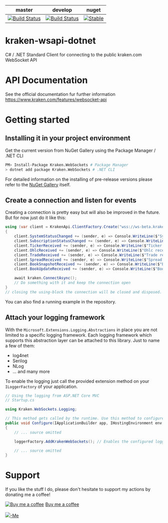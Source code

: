 | master                                                                                                                                                                                                                                | develop                                                                                                                                                                                                                                 | nuget                                                                                                               |
| ------------------------------------------------------------------------------------------------------------------------------------------------------------------------------------------------------------------------------------- | --------------------------------------------------------------------------------------------------------------------------------------------------------------------------------------------------------------------------------------- | ------------------------------------------------------------------------------------------------------------------- |
| [![Build Status](https://macx.visualstudio.com/kraken-wsapi-dotnet/_apis/build/status/m4cx.kraken-wsapi-dotnet?branchName=master)](https://macx.visualstudio.com/kraken-wsapi-dotnet/_build/latest?definitionId=12&branchName=master) | [![Build Status](https://macx.visualstudio.com/kraken-wsapi-dotnet/_apis/build/status/m4cx.kraken-wsapi-dotnet?branchName=develop)](https://macx.visualstudio.com/kraken-wsapi-dotnet/_build/latest?definitionId=12&branchName=develop) | [![Stable](https://img.shields.io/nuget/v/Kraken.WebSockets.svg)](https://www.nuget.org/packages/Kraken.WebSockets) |

# kraken-wsapi-dotnet

C# / .NET Standard Client for connecting to the public kraken.com WebSocket API

# API Documentation

See the official documentation fur further information
https://www.kraken.com/features/websocket-api

# Getting started

## Installing it in your project environment

Get the current version from NuGet Gallery using the Package Manager / .NET CLI

```bash
PM> Install-Package Kraken.WebSockets # Package Manager
> dotnet add package Kraken.WebSockets # .NET CLI
```

For detailed information on the installing of pre-release versions please refer to the [NuGet Gallery](https://www.nuget.org/packages/Kraken.WebSockets) itself.

## Create a connection and listen for events

Creating a connection is pretty easy but will also be improved in the future. But for now just do it like this:

```csharp
using (var client = KrakenApi.ClientFactory.Create("wss://ws-beta.kraken.com"))
{
    client.SystemStatusChanged += (sender, e) => Console.WriteLine($"System status changed");
    client.SubscriptionStatusChanged += (sender, e) => Console.WriteLine($"Subscription status changed"); ;
    client.TickerReceived += (sender, e) => Console.WriteLine($"Ticker received");
    client.OhlcReceived += (sender, e) => Console.WriteLine($"Ohlc received");
    client.TradeReceived += (sender, e) => Console.WriteLine($"Trade received");
    client.SpreadReceived += (sender, e) => Console.WriteLine($"Spread received");
    client.BookSnapshotReceived += (sender, e) => Console.WriteLine($"BookSnapshot received");
    client.BookUpdateReceived += (sender, e) => Console.WriteLine($"BookUpdate received");

    await kraken.ConnectAsync();
    // Do something with it and keep the connection open
}
// closing the using-block the connection will be closed and disposed.
```

You can also find a running example in the repository.

## Attach your logging framework

With the `Microsoft.Extensions.Logging.Abstractions` in place you are not limited to a specific logging framework. Each logging framework which supports this abstraction layer can be attached to this library. Just to name a few of them:

- log4net
- Serilog
- NLog
- ... and many more

To enable the logging just call the provided extension method on your ```ILoggerFactory``` of your application.

```csharp
// Using the logging from ASP.NET Core MVC
// Startup.cs

using Kraken.WebSockets.Logging;

// This method gets called by the runtime. Use this method to configure the HTTP request pipeline.
public void Configure(IApplicationBuilder app, IHostingEnvironment env, ILoggerFactory loggerFactory)
{
    // ... source omitted

    loggerFactory.AddKrakenWebSockets(); // Enables the configured logging factory for the logs in Kraken.WebSockets

    // ... source omitted
}

```

# Support

If you like the stuff I do, please don't hesitate to support my actions by donating me a coffee!

<a class="bmc-button" target="_blank" href="https://www.buymeacoffee.com/rkqS0BIKu"><img src="https://www.buymeacoffee.com/assets/img/BMC-btn-logo.svg" alt="Buy me a coffee"><span style="margin-left:5px">Buy me a coffee</span></a><br/><br/><a href="https://www.paypal.me/maikschoeneich"><img src="https://www.paypalobjects.com/webstatic/de_DE/i/de-pp-logo-100px.png"/>-Me</a>
